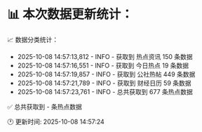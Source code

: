 📊 本次数据更新统计：
==========================

📈 数据分类统计：
- 2025-10-08 14:57:13,812 - INFO - 获取到 热点资讯 150 条数据
- 2025-10-08 14:57:16,551 - INFO - 获取到 今日热点 19 条数据
- 2025-10-08 14:57:19,857 - INFO - 获取到 公社热帖 449 条数据
- 2025-10-08 14:57:21,789 - INFO - 获取到 财经日历 59 条数据
- 2025-10-08 14:57:23,761 - INFO - 总共获取到 677 条热点数据

✅ 总共获取到 - 条热点数据

🕐 更新时间: 2025-10-08 14:57:24
